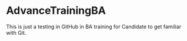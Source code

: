 # AdvanceTrainingBA
This is just a testing in GitHub in BA training for Candidate to get familiar with Git.
